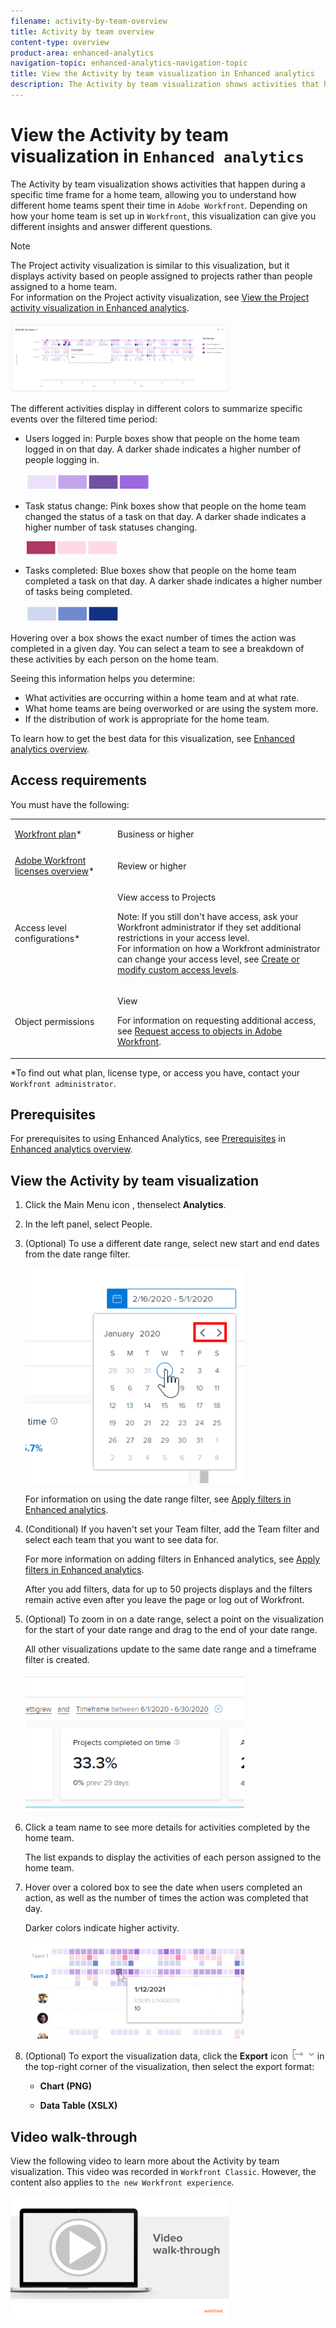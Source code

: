 ```yaml
---
filename: activity-by-team-overview
title: Activity by team overview
content-type: overview
product-area: enhanced-analytics
navigation-topic: enhanced-analytics-navigation-topic
title: View the Activity by team visualization in Enhanced analytics
description: The Activity by team visualization shows activities that happen during a specific time frame for a home team, allowing you to understand how different home teams spent their time in Adobe Workfront. Depending on how your home team is set up in Workfront, this visualization can give you different insights and answer different questions.
---
```


# View the Activity by team visualization in `Enhanced analytics`

The Activity by team visualization shows activities that happen during a specific time frame for a home team, allowing you to understand how different home teams spent their time in `Adobe Workfront`. Depending on how your home team is set up in `Workfront`, this visualization can give you different insights and answer different questions.

>[!NOTE]
>
>The Project activity visualization is similar to this visualization, but it displays activity based on people assigned to projects rather than people assigned to a home team.  
>For information on the Project activity visualization, see [View the Project activity visualization in Enhanced analytics](../enhanced-analytics/project-activity-overview.md).

![](assets/activity-by-team-350x113.png)

The different activities display in different colors to summarize specific events over the filtered time period:

<ul> 
 <li> <p><span class="bold">Users logged in</span>: Purple boxes show that people on the home team logged in on that day. A darker shade indicates a higher number of people logging in.</p> <p> <img src="assets/project-activity-users-logged-in.png"> </img> </p> </li> 
 <li> <p><span class="bold">Task status change</span>: Pink boxes show that people on the home team changed the status of a task on that day. A darker shade indicates a higher number of task statuses changing.</p> <p> <img src="assets/project-activity-task-status-changes.png"> </img> </p> </li> 
 <li> <p><span class="bold">Tasks completed</span>: Blue boxes show that people on the home team completed a task on that day. A darker shade indicates a higher number of tasks being completed.</p> <p> <img src="assets/project-activity-tasks-completed.png"> </img> </p> </li> 
</ul>

Hovering over a box shows the exact number of times the action was completed in a given day. You can select a team to see a breakdown of these activities by each person on the home team.

Seeing this information helps you determine:

* What activities are occurring within a home team and at what rate.
* What home teams are being overworked or are using the system more.
* If the distribution of work is appropriate for the home team.

To learn how to get the best data for this visualization, see [Enhanced analytics overview](../enhanced-analytics/enhanced-analytics-overview.md).

## Access requirements

You must have the following:

<table cellspacing="0"> 
 <col> 
 <col> 
 <tbody> 
  <tr> 
   <td role="rowheader"><a href="https://www.workfront.com/plans" target="_blank"><span>Workfront</span> plan</a>*</td> 
   <td> <p>Business or higher</p> </td> 
  </tr> 
  <tr> 
   <td role="rowheader"><a href="../administration-and-setup/add-users/access-levels-and-object-permissions/wf-licenses.md" class="MCXref xref">Adobe Workfront licenses overview</a>*</td> 
   <td> <p>Review or higher</p> </td> 
  </tr> 
  <tr> 
   <td role="rowheader">Access level configurations*</td> 
   <td> <p>View access to Projects</p> <p>Note: If you still don't have access, ask your <span>Workfront administrator</span> if they set additional restrictions in your access level.<br>For information on how a <span>Workfront administrator</span> can change your access level, see <a href="../administration-and-setup/add-users/configure-and-grant-access/create-modify-access-levels.md" class="MCXref xref">Create or modify custom access levels</a>.</p> </td> 
  </tr> 
  <tr> 
   <td role="rowheader">Object permissions</td> 
   <td> <p>View</p> <p>For information on requesting additional access, see <a href="../workfront-basics/grant-and-request-access-to-objects/request-access.md" class="MCXref xref">Request access to objects in Adobe Workfront</a>.</p> </td> 
  </tr> 
 </tbody> 
</table>

&#42;To find out what plan, license type, or access you have, contact your `Workfront administrator`.

## Prerequisites

For prerequisites to using Enhanced Analytics, see [Prerequisites](../enhanced-analytics/enhanced-analytics-overview.md#prerequi) in [Enhanced analytics overview](../enhanced-analytics/enhanced-analytics-overview.md).

## View the Activity by team visualization

<ol> 
 <li value="1"> <p> Click the Main Menu icon , thenselect <b>Analytics</b>.</p> </li> 
 <li value="2"> <p>In the left panel, select <span class="bold">People</span>.</p> <p>  </p> </li> 
 <li value="3"> <p>(Optional) To use a different date range, select new start and end dates from the date range filter.</p> <p> <img src="assets/filters-select-date-range-350x344.png" style="width: 350;height: 344;"> </img> </p> <p>For information on using the date range filter, see <a href="../enhanced-analytics/use-enhanced-analytics-filters.md" class="MCXref xref">Apply filters in Enhanced analytics</a>.</p> </li> 
 <li value="4"> <p>(Conditional) If you haven't set your Team filter, add the Team filter and select each team that you want to see data for.</p> <p>For more information on adding filters in <span>Enhanced analytics</span>, see <a href="../enhanced-analytics/use-enhanced-analytics-filters.md" class="MCXref xref">Apply filters in Enhanced analytics</a>.</p> <p>After you add filters, data for up to 50 projects displays and the filters remain active even after you leave the page or log out of <span>Workfront</span>.</p> </li> 
 <li value="5"> <p>(Optional) To zoom in on a date range, select a point on the visualization for the start of your date range and drag to the end of your date range.</p> <p>All other visualizations update to the same date range and a timeframe filter is created.</p> <p> <img src="assets/timeframe-filter-350x220.png" style="width: 350;height: 220;"> </img> </p> </li> 
 <li value="6"> <p>Click a team name<!--
    or role
   --> to see more details for activities completed by the home team.</p> <p>The list expands to display the activities of each person assigned to the home team.</p> </li> 
 <li value="7"> <p>Hover over a colored box to see the date when users completed an action, as well as the number of times the action was completed that day.</p> <p>Darker colors indicate higher activity.</p> <p> <img src="assets/activity-by-team-activity-pop-up-350x155.png" style="width: 350;height: 155;"> </p> </li> 
 <li value="8"> <p>(Optional) To export the visualization data, click the <b>Export</b> icon <img src="assets/export.png"> in the top-right corner of the visualization, then select the export format:</p> 
  <ul> 
   <li> <p><b>Chart (PNG)</b> </p> </li> 
   <li> <p><b>Data Table (XSLX)</b> </p> </li> 
  </ul> </li> 
</ol>

## Video walk-through

View the following video to learn more about the Activity by team visualization. This video was recorded in `Workfront Classic`. However, the content also applies to `the new Workfront experience`.

[ ![](assets/video-walk-through--350x197.png)](https://vimeo.com/368319785/c8ec75887b) 
